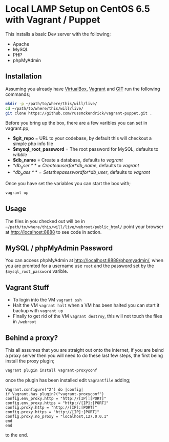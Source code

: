 # Local LAMP Setup on CentOS 6.5 with Vagrant / Puppet

This installs a basic Dev server with the following;

* Apache
* MySQL
* PHP
* phpMyAdmin

## Installation 
Assuming you already have [VirtualBox](https://www.virtualbox.org), [Vagrant](http://www.vagrantup.com) and [GIT](http://git-scm.com) run the following commands;

```bash
mkdir -p ~/path/to/where/this/will/live/
cd ~/path/to/where/this/will/live/
git clone https://github.com/russmckendrick/vagrant-puppet.git .
```
Before you bring up the box, there are a few varibles you can set in vagrant.pp;

* **$git_repo** = URL to your codebase, by default this will checkout a simple php info file
* **$mysql_root_password**  = The root password for MySQL, defaults to *wibble*
* **$db_name** = Create a database, defaults to *vagrant*
* **$db_user** = Create a user for *$db_name*, defaults to *vagrant*
* **$db_pass** = Sets the passsword for *$db_user*, defaults to *vagrant*

Once you have set the variables you can start the box with;

```bash
vagrant up
```

## Usage

The files in you checked out will be in `~/path/to/where/this/will/live/webroot/public_html/` point your browser at [http://localhost:8888](http://localhost:8888) to see code in action.

## MySQL / phpMyAdmin Password

You can access phpMyAdmin at [http://localhost:8888/phpmyadmin/](http://localhost:8888/phpmyadmin/), when you are promted for a username use `root` and the password set by the  `$mysql_root_password` varible.

## Vagrant Stuff

* To login into the VM `vagrant ssh`
* Halt the VM `vagrant halt` when a VM has been halted you can start it backup with `vagrant up`
* Finally to get rid of the VM `vagrant destroy`, this will not touch the files in `/webroot`

## Behind a proxy?

This all assumes that you are straight out onto the internet, if you are beind a proxy server then you will need to do these last few steps, the first being install the proxy plugin;

```bash
vagrant plugin install vagrant-proxyconf
```
once the plugin has been installed edit `Vagrantfile` adding;

```
Vagrant.configure("2") do |config|
if Vagrant.has_plugin?("vagrant-proxyconf")
config.env_proxy.http = "http://[IP]:[PORT]"
config.env_proxy.https = "http://[IP]:[PORT]"
config.proxy.http = "http://[IP]:[PORT]"
config.proxy.https = "http://[IP]:[PORT]"
config.proxy.no_proxy = "localhost,127.0.0.1"
end
end
```

to the end.
